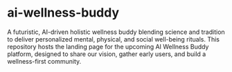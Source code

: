 # ai-wellness-buddy
A futuristic, AI-driven holistic wellness buddy blending science and tradition to deliver personalized mental, physical, and social well-being rituals. This repository hosts the landing page for the upcoming AI Wellness Buddy platform, designed to share our vision, gather early users, and build a wellness-first community.
